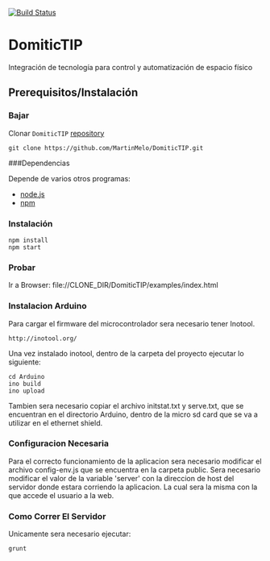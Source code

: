 [![Build Status](https://travis-ci.org/MartinMelo/DomiticTIP.svg?branch=master)](https://travis-ci.org/MartinMelo/DomiticTIP)

DomiticTIP 
==========

Integración de tecnología para control y automatización de espacio físico


## Prerequisitos/Instalación

### Bajar
Clonar `DomiticTIP` [repository](https://github.com/MartinMelo/DomiticTIP.git)
```
git clone https://github.com/MartinMelo/DomiticTIP.git
```

###Dependencias

Depende de varios otros programas:
- [node.js](http://www.nodejs.org/)
- [npm](https://www.npmjs.org/)


### Instalación

```
npm install
npm start
```

### Probar

Ir a Browser:
file://CLONE_DIR/DomiticTIP/examples/index.html


### Instalacion Arduino

Para cargar el firmware del microcontrolador sera necesario tener Inotool.
```
http://inotool.org/
```
Una vez instalado inotool, dentro de la carpeta del proyecto ejecutar lo siguiente:

```
cd Arduino
ino build 
ino upload
```
Tambien sera necesario copiar el archivo initstat.txt y serve.txt, que se encuentran en el directorio Arduino, dentro de la micro sd card que se va a utilizar en el ethernet shield.

### Configuracion Necesaria

Para el correcto funcionamiento de la aplicacion sera necesario modificar el archivo config-env.js que se encuentra en la carpeta public.
Sera necesario modificar el valor de la variable 'server' con la direccion de host del servidor donde estara corriendo la aplicacion. La cual  sera la misma con la que accede el usuario a la web.

### Como Correr El Servidor

Unicamente sera necesario ejecutar:

```
grunt
```

